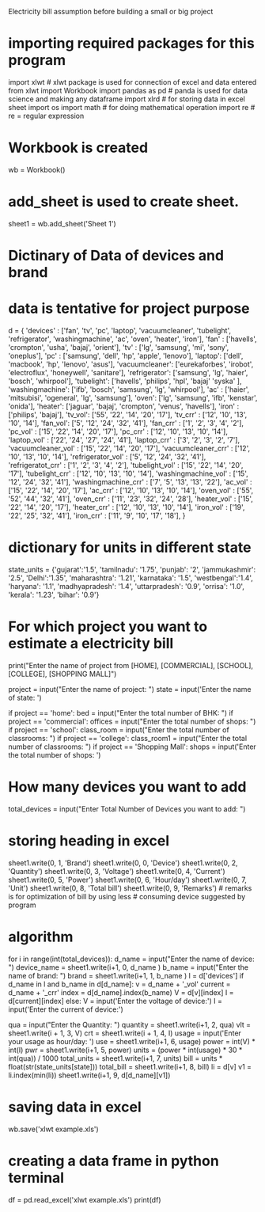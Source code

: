 Electricity bill assumption before building a small or big project
# importing required packages for this program

import xlwt                         # xlwt package is used for connection of excel and data entered
from xlwt import Workbook
import pandas as pd                 # panda is used for data science and making any dataframe
import xlrd                         # for storing data in excel sheet
import os
import math                         # for doing mathematical operation
import re                           # re = regular expression


# Workbook is created
wb = Workbook()


# add_sheet is used to create sheet.
sheet1 = wb.add_sheet('Sheet 1')


# Dictinary of Data of devices and brand

# data is tentative for project purpose
d = {
    'devices' : ['fan', 'tv', 'pc', 'laptop', 'vacuumcleaner', 'tubelight', 'refrigerator', 'washingmachine', 'ac', 'oven', 'heater', 'iron'],
    'fan' : ['havells', 'crompton', 'usha', 'bajaj', 'orient'],
    'tv' : ['lg', 'samsung', 'mi', 'sony', 'oneplus'],
    'pc' : ['samsung', 'dell', 'hp', 'apple', 'lenovo'],
    'laptop': ['dell', 'macbook', 'hp', 'lenovo', 'asus'],
    'vacuumcleaner': ['eurekaforbes', 'irobot', 'electroflux', 'honeywell', 'sanitare'],
    'refrigerator': ['samsung', 'lg', 'haier', 'bosch', 'whirpool'],
    'tubelight': ['havells', 'philips', 'hpl', 'bajaj' 'syska' ],
    'washingmachine': ['ifb', 'bosch', 'samsung', 'lg', 'whirpool'],
    'ac' : ['haier', 'mitsubisi', 'ogeneral', 'lg', 'samsung'],
    'oven': ['lg', 'samsung', 'ifb', 'kenstar', 'onida'],
    'heater': ['jaguar', 'bajaj', 'crompton', 'venus', 'havells'],
    'iron' : ['philips', 'bajaj'],
    'tv_vol': ['55', '22', '14', '20', '17'],
    'tv_crr' : ['12', '10', '13', '10', '14'],
    'fan_vol': ['5', '12', '24', '32', '41'],
    'fan_crr' : ['1', '2', '3', '4', '2'],
    'pc_vol' : ['15', '22', '14', '20', '17'],
    'pc_crr' : ['12', '10', '13', '10', '14'],
    'laptop_vol' : ['22', '24', '27', '24', '41'],
    'laptop_crr' : ['3', '2', '3', '2', '7'],
    'vacuumcleaner_vol' : ['15', '22', '14', '20', '17'],
    'vacuumcleaner_crr' : ['12', '10', '13', '10', '14'],
    'refrigerator_vol' : ['5', '12', '24', '32', '41'],
    'refrigeratot_crr' : ['1', '2', '3', '4', '2'],
    'tubelight_vol' : ['15', '22', '14', '20', '17'],
    'tubelight_crr' : ['12', '10', '13', '10', '14'],
    'washingmachine_vol' : ['15', '12', '24', '32', '41'],
    'washingmachine_crr' : ['7', '5', '13', '13', '22'],
    'ac_vol' : ['15', '22', '14', '20', '17'],
    'ac_crr' : ['12', '10', '13', '10', '14'],
    'oven_vol' : ['55', '52', '44', '32', '41'],
    'oven_crr' : ['11', '23', '32', '24', '28'],
    'heater_vol' : ['15', '22', '14', '20', '17'],
    'heater_crr' : ['12', '10', '13', '10', '14'],
    'iron_vol' : ['19', '22', '25', '32', '41'],
    'iron_crr' : ['11', '9', '10', '17', '18'],
    }


# dictionary for units in different state

state_units = {'gujarat':'1.5', 'tamilnadu': '1.75', 'punjab': '2', 'jammukashmir': '2.5',
               'Delhi':'1.35', 'maharashtra': '1.21', 'karnataka': '1.5', 'westbengal':'1.4',
               'haryana': '1.1', 'madhyapradesh': '1.4', 'uttarpradesh': '0.9', 'orrisa': '1.0',
               'kerala': '1.23', 'bihar': '0.9'}



# For which project you want to estimate a electricity bill

print("Enter the name of project from [HOME], [COMMERCIAL], [SCHOOL], [COLLEGE], [SHOPPING MALL]")

project = input("Enter the name of project: ")
state = input('Enter the name of state: ')

if project == 'home':
    bed = input("Enter the total number of BHK: ")
if project == 'commercial':
    offices = input("Enter the total number of shops: ")
if project == 'school':
    class_room = input("Enter the total number of classrooms: ")
if project == 'college':
    class_room1 = input("Enter the total number of classrooms: ")
if project == 'Shopping Mall':
    shops = input('Enter the total number of shops: ')


# How many devices you want to add
total_devices = input("Enter Total Number of Devices you want to add: ")



# storing heading in excel
sheet1.write(0, 1, 'Brand')
sheet1.write(0, 0, 'Device')
sheet1.write(0, 2, 'Quantity')
sheet1.write(0, 3, 'Voltage')
sheet1.write(0, 4, 'Current')
sheet1.write(0, 5, 'Power')
sheet1.write(0, 6, 'Hour/day')
sheet1.write(0, 7, 'Unit')
sheet1.write(0, 8, 'Total bill')
sheet1.write(0, 9, 'Remarks')               # remarks is for optimization of bill by using less
                                            #  consuming device suggested by program



# algorithm
for i in range(int(total_devices)):
  d_name = input("Enter the name of device: ")
  device_name = sheet1.write(i+1, 0, d_name )
  b_name = input("Enter the name of brand: ")
  brand = sheet1.write(i+1, 1, b_name )
  l = d['devices']
  if d_name in l and b_name in d[d_name]:
    v = d_name + '_vol'
    current = d_name + '_crr'
    index = d[d_name].index(b_name)
    V = d[v][index]
    I = d[current][index]
  else:
    V = input('Enter the voltage of device:')
    I = input('Enter the current of device:')

  qua = input("Enter the Quantity: ")
  quantity = sheet1.write(i+1, 2, qua)
  vlt = sheet1.write(i + 1, 3, V)
  crt = sheet1.write(i + 1, 4, I)
  usage = input('Enter your usage as hour/day: ')
  use = sheet1.write(i+1, 6, usage)
  power = int(V) * int(I)
  pwr = sheet1.write(i+1, 5, power)
  units = (power * int(usage) * 30 * int(qua)) / 1000
  total_units = sheet1.write(i+1, 7, units)
  bill = units * float(str(state_units[state]))
  total_bill = sheet1.write(i+1, 8, bill)
  li = d[v]
  v1 = li.index(min(li))
  sheet1.write(i+1, 9, d[d_name][v1])


# saving data in excel
wb.save('xlwt example.xls')

# creating a data frame in python terminal
df = pd.read_excel('xlwt example.xls')
print(df)
